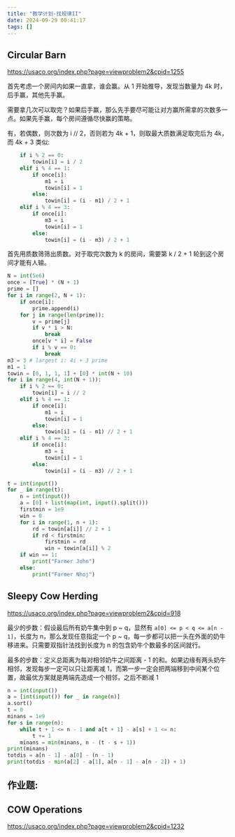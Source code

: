 ```yaml
---
title: "教学计划-找规律II"
date: 2024-09-29 00:41:17
tags: []
---
```

## Circular Barn

https://usaco.org/index.php?page=viewproblem2&cpid=1255

首先考虑一个房间内如果一直拿，谁会赢。从 1 开始推导，发现当数量为 4k 时，后手赢，其他先手赢。

需要拿几次可以取完？如果后手赢，那么先手要尽可能让对方赢所需拿的次数多一点。如果先手赢，每个房间遵循尽快赢的策略。

有，若偶数，则次数为 i // 2，否则若为 4k + 1，则取最大质数满足取完后为 4k，而 4k + 3 类似:

```python
    if i % 2 == 0:
        towin[i] = i / 2
    elif i % 4 == 1:
        if once[i]:
            m1 = i
            towin[i] = 1
        else:
            towin[i] = (i - m1) / 2 + 1
    elif i % 4 == 3:
        if once[i]:
            m3 = i
            towin[i] = 1
        else:
            towin[i] = (i - m3) / 2 + 1
```

首先用质数筛筛出质数。对于取完次数为 k 的房间，需要第 k / 2 + 1 轮到这个房间才能有人输。

```python
N = int(5e6)
once = [True] * (N + 1)
prime = []
for i in range(2, N + 1):
    if once[i]:
        prime.append(i)
    for j in range(len(prime)):
        v = prime[j]
        if v * i > N:
            break
        once[v * i] = False
        if i % v == 0:
            break
m3 = 3 # largest i: 4i + 3 prime
m1 = 1
towin = [0, 1, 1, 1] + [0] * int(N + 10)
for i in range(4, int(N + 1)):
    if i % 2 == 0:
        towin[i] = i // 2
    elif i % 4 == 1:
        if once[i]:
            m1 = i
            towin[i] = 1
        else:
            towin[i] = (i - m1) // 2 + 1
    elif i % 4 == 3:
        if once[i]:
            m3 = i
            towin[i] = 1
        else:
            towin[i] = (i - m3) // 2 + 1

t = int(input())
for _ in range(t):
    n = int(input())
    a = [0] + list(map(int, input().split()))
    firstmin = 1e9
    win = 0
    for i in range(1, n + 1):
        rd = towin[a[i]] // 2 + 1
        if rd < firstmin:
            firstmin = rd
            win = towin[a[i]] % 2
    if win == 1:
        print("Farmer John")
    else:
        print("Farmer Nhoj")
```
## Sleepy Cow Herding

https://usaco.org/index.php?page=viewproblem2&cpid=918

最少的步数：假设最后所有奶牛集中到 p ~ q，显然有 `a[0] <= p < q <= a[n - 1]`，长度为 n，那么发现任意指定一个 p ~ q，每一步都可以把一头在外面的奶牛移进来。只需要双指针法找到长度为 n 的包含奶牛个数最多的区间就行。

最多的步数：定义总距离为每对相邻奶牛之间距离 - 1 的和。如果边缘有两头奶牛相邻，发现每步一定可以只让距离减 1，而第一步一定会把两端移到中间某个位置，故最优方案就是两端先造成一个相邻，之后不断减 1

```python
n = int(input())
a = [int(input()) for _ in range(n)]
a.sort()
t = 0
minans = 1e9
for s in range(n):
    while t + 1 <= n - 1 and a[t + 1] - a[s] + 1 <= n:
        t += 1
    minans = min(minans, n - (t - s + 1))
print(minans)
totdis = a[n - 1] - a[0] - (n - 1)
print(totdis - min(a[2] - a[1], a[n - 1] - a[n - 2]) + 1)
```
## 作业题:

## COW Operations

https://usaco.org/index.php?page=viewproblem2&cpid=1232

